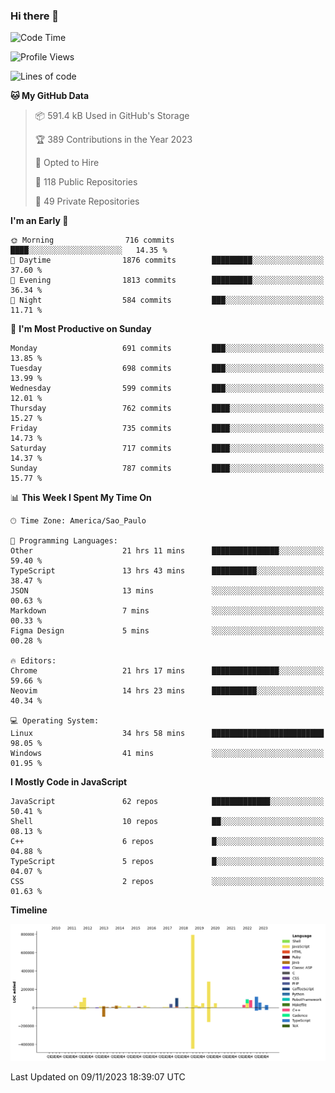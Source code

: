 ### Hi there 👋

<!--START_SECTION:waka-->
![Code Time](http://img.shields.io/badge/Code%20Time-5%2C213%20hrs%2034%20mins-blue)

![Profile Views](http://img.shields.io/badge/Profile%20Views-0-blue)

![Lines of code](https://img.shields.io/badge/From%20Hello%20World%20I%27ve%20Written-2.1%20million%20lines%20of%20code-blue)

**🐱 My GitHub Data** 

> 📦 591.4 kB Used in GitHub's Storage 
 > 
> 🏆 389 Contributions in the Year 2023
 > 
> 💼 Opted to Hire
 > 
> 📜 118 Public Repositories 
 > 
> 🔑 49 Private Repositories 
 > 
**I'm an Early 🐤** 

```text
🌞 Morning                716 commits         ████░░░░░░░░░░░░░░░░░░░░░   14.35 % 
🌆 Daytime                1876 commits        █████████░░░░░░░░░░░░░░░░   37.60 % 
🌃 Evening                1813 commits        █████████░░░░░░░░░░░░░░░░   36.34 % 
🌙 Night                  584 commits         ███░░░░░░░░░░░░░░░░░░░░░░   11.71 % 
```
📅 **I'm Most Productive on Sunday** 

```text
Monday                   691 commits         ███░░░░░░░░░░░░░░░░░░░░░░   13.85 % 
Tuesday                  698 commits         ███░░░░░░░░░░░░░░░░░░░░░░   13.99 % 
Wednesday                599 commits         ███░░░░░░░░░░░░░░░░░░░░░░   12.01 % 
Thursday                 762 commits         ████░░░░░░░░░░░░░░░░░░░░░   15.27 % 
Friday                   735 commits         ████░░░░░░░░░░░░░░░░░░░░░   14.73 % 
Saturday                 717 commits         ████░░░░░░░░░░░░░░░░░░░░░   14.37 % 
Sunday                   787 commits         ████░░░░░░░░░░░░░░░░░░░░░   15.77 % 
```


📊 **This Week I Spent My Time On** 

```text
🕑︎ Time Zone: America/Sao_Paulo

💬 Programming Languages: 
Other                    21 hrs 11 mins      ███████████████░░░░░░░░░░   59.40 % 
TypeScript               13 hrs 43 mins      ██████████░░░░░░░░░░░░░░░   38.47 % 
JSON                     13 mins             ░░░░░░░░░░░░░░░░░░░░░░░░░   00.63 % 
Markdown                 7 mins              ░░░░░░░░░░░░░░░░░░░░░░░░░   00.33 % 
Figma Design             5 mins              ░░░░░░░░░░░░░░░░░░░░░░░░░   00.28 % 

🔥 Editors: 
Chrome                   21 hrs 17 mins      ███████████████░░░░░░░░░░   59.66 % 
Neovim                   14 hrs 23 mins      ██████████░░░░░░░░░░░░░░░   40.34 % 

💻 Operating System: 
Linux                    34 hrs 58 mins      █████████████████████████   98.05 % 
Windows                  41 mins             ░░░░░░░░░░░░░░░░░░░░░░░░░   01.95 % 
```

**I Mostly Code in JavaScript** 

```text
JavaScript               62 repos            █████████████░░░░░░░░░░░░   50.41 % 
Shell                    10 repos            ██░░░░░░░░░░░░░░░░░░░░░░░   08.13 % 
C++                      6 repos             █░░░░░░░░░░░░░░░░░░░░░░░░   04.88 % 
TypeScript               5 repos             █░░░░░░░░░░░░░░░░░░░░░░░░   04.07 % 
CSS                      2 repos             ░░░░░░░░░░░░░░░░░░░░░░░░░   01.63 % 
```



**Timeline**

![Lines of Code chart](https://raw.githubusercontent.com/jampow/jampow/master/assets/bar_graph.png)


 Last Updated on 09/11/2023 18:39:07 UTC
<!--END_SECTION:waka-->
